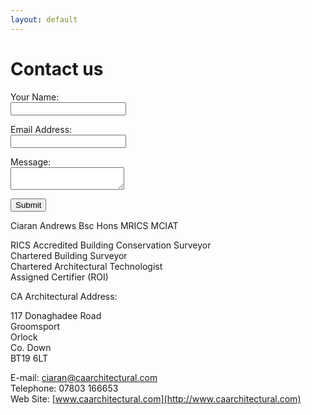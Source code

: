 ```yaml
---
layout: default
---
```


<!-- a helper script for vaidating the form-->
<script language="JavaScript" src="scripts/gen_validatorv31.js" type="text/javascript"></script>
</head>	
</head>

<body>
<h1>Contact us</h1>
<form method="POST" name="contactform" action="contact-form-handler.php"> 
<p>
<label for='name'>Your Name:</label> <br>
<input type="text" name="name">
</p>
<p>
<label for='email'>Email Address:</label> <br>
<input type="text" name="email"> <br>
</p>
<p>
<label for='message'>Message:</label> <br>
<textarea name="message"></textarea>
</p>
<p>
<input type="submit" value="Submit"><br>
</form></p>

<script language="JavaScript">
// Code for validating the form
// Visit http://www.javascript-coder.com/html-form/javascript-form-validation.phtml
// for details
var frmvalidator  = new Validator("contactform");
frmvalidator.addValidation("name","req","Please provide your name"); 
frmvalidator.addValidation("email","req","Please provide your email"); 
frmvalidator.addValidation("email","email","Please enter a valid email address"); 
</script>


Ciaran Andrews Bsc Hons MRICS MCIAT 
 
RICS Accredited Building Conservation Surveyor  
Chartered Building Surveyor  
Chartered Architectural Technologist  
Assigned Certifier (ROI)  

CA Architectural Address:  

117 Donaghadee Road  
Groomsport  
Orlock  
Co. Down  
BT19 6LT  

E-mail: 	<ciaran@caarchitectural.com>  
Telephone: 	07803 166653  
Web Site:	[www.caarchitectural.com](http://www.caarchitectural.com)  
